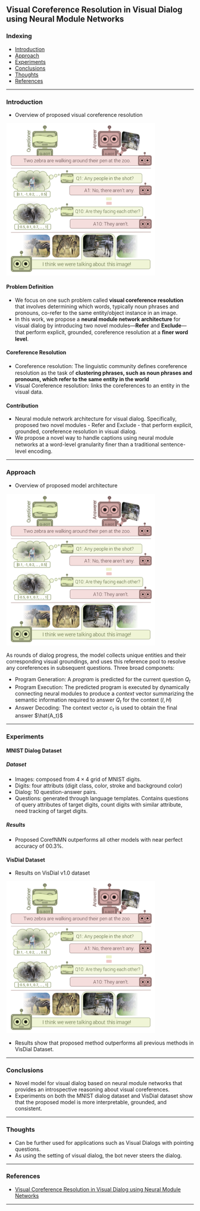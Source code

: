 ## Visual Coreference Resolution in Visual Dialog using Neural Module Networks

### Indexing
- [Introduction](#Introduction)
- [Approach](#Approach)
- [Experiments](#Experiments)
- [Conclusions](#Conclusions)
- [Thoughts](#Thoughts)
- [References](#References)
---
### Introduction
- Overview of proposed visual coreference resolution

<img src="https://github.com/qiuyue1993/Notes/blob/master/VisualDialog/images/papersummarize_q-bot-a-bot_overview.png" width="400" hegiht="400" align=center/> 

#### Problem Definition
-  We focus on one such problem called **visual coreference resolution** that involves determining which words, typically noun phrases and pronouns, co-refer to the same entity/object instance in an image.
-  In this work, we propose a **neural module network architecture** for visual dialog by introducing two novel modules—**Refer** and **Exclude**—that perform explicit, grounded, coreference resolution at a **ﬁner word level**.

#### Coreference Resolution
- Coreference resolution: The linguistic community deﬁnes coreference resolution as the task of **clustering phrases, such as noun phrases and pronouns, which refer to the same entity in the world**
- Visual Coreference resolution: links the coreferences to an entity in the visual data.

#### Contribution
- Neural module network architecture for visual dialog. Specifically, proposed two novel modules - Refer and Exclude - that perform explicit, grounded, coreference resolution in visual dialog.
-  We propose a novel way to handle captions using neural module networks at a word-level granularity ﬁner than a traditional sentence-level encoding. 
---
### Approach
- Overview of proposed model architecture

<img src="https://github.com/qiuyue1993/Notes/blob/master/VisualDialog/images/papersummarize_q-bot-a-bot_overview.png" width="400" hegiht="400" align=center/> 

As rounds of dialog progress, the model collects unique entities and their corresponding visual groundings, and uses this reference pool to resolve any coreferences in subsequent questions. 
Three broad componets:
- Program Generation: A *program* is predicted for the current question $Q_t$
- Program Execution: The predicted program is executed by dynamically connecting neural modules to produce a *context* vector summarizing the semantic information required to answer $Q_t$ for the context $(I, H)$
- Answer Decoding: The context vector $c_t$ is used to obtain the final answer $\hat{A_t}$

---
### Experiments
#### MNIST Dialog Dataset
##### Dataset
- Images: composed from $4 \times 4$ grid of MNIST digits.
- Digits: four attributs (digit class, color, stroke and background color)
- Dialog: 10 question-answer pairs.
- Questions: generated through language templates. Contains questions of query attributes of target digits, count digits with similar attribute, need tracking of target digits.

##### Results
- Proposed CorefNMN outperforms all other models with near perfect accuracy of 00.3%.

#### VisDial Dataset
- Results on VisDial v1.0 dataset

<img src="https://github.com/qiuyue1993/Notes/blob/master/VisualDialog/images/papersummarize_q-bot-a-bot_overview.png" width="400" hegiht="400" align=center/> 

- Results show that proposed method outperforms all previous methods in VisDial Dataset.
---
### Conclusions
- Novel model for visual dialog based on neural module networks that provides an introspective reasoning about visual coreferences.
- Experiments on both the MNIST dialog dataset and VisDial dataset show that the proposed model is more interpretable, grounded, and consistent.
---
### Thoughts
- Can be further used for applications such as Visual Dialogs with pointing questions.
- As using the setting of visual dialog, the bot never steers the dialog.
---
### References
- [Visual Coreference Resolution in Visual Dialog using Neural Module Networks](https://arxiv.org/pdf/1809.01816.pdf)
---